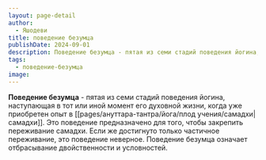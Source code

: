 ```yaml
---
layout: page-detail
author:
  - Яшодеви
title: поведение безумца
publishDate: 2024-09-01
description: Поведение безумца - пятая из семи стадий поведения йогина, наступающая в тот или иной момент его духовной жизни, когда уже приобретен опыт в самадхи.
tags:
  - поведение-безумца
image:
---
```

**Поведение безумца** - пятая из семи стадий поведения йогина, наступающая в тот или иной момент его духовной жизни, когда уже приобретен опыт в [[pages/ануттара-тантра/йога/плод учения/самадхи|самадхи]]. Это поведение предназначено для того, чтобы закрепить переживание самадхи. Если же достигнуто только частичное переживание, это поведение неверное. Поведение безумца означает отбрасывание двойственности и условностей.

